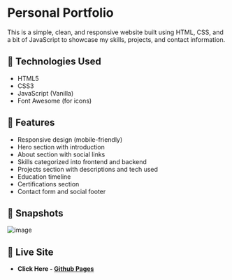 # Personal Portfolio

This is a simple, clean, and responsive website built using HTML, CSS, and a bit of JavaScript to showcase my skills, projects, and contact information.

## 🔧 Technologies Used

- HTML5
- CSS3
- JavaScript (Vanilla)
- Font Awesome (for icons)

## 📁 Features

- Responsive design (mobile-friendly)
- Hero section with introduction
- About section with social links
- Skills categorized into frontend and backend
- Projects section with descriptions and tech used
- Education timeline
- Certifications section
- Contact form and social footer

## 📸 Snapshots

![image](https://github.com/user-attachments/assets/44fcc551-12f9-44b9-b4a2-c13440075482)


## 🔗 Live Site
- **Click Here - [Github Pages](https://anushkaa-jha.github.io/My-Portfolio/)**
